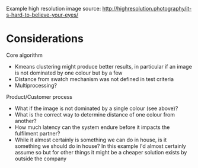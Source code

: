 Example high resolution image source: http://highresolution.photography/it-s-hard-to-believe-your-eyes/


Considerations
===

Core algorithm
- Kmeans clustering might produce better results, in particular if an image is not dominated by one colour but by a few
- Distance from swatch mechanism was not defined in test criteria
- Multiprocessing?

Product/Customer process
- What if the image is not dominated by a single colour (see above)?
- What is the correct way to determine distance of one colour from another?
- How much latency can the system endure before it impacts the fulfilment partner?
- While it almost certainly is something we can do in house, is it something we should do in house? In this example I'd almost certainly assume so but for other things it might be a cheaper solution exists by outside the company
